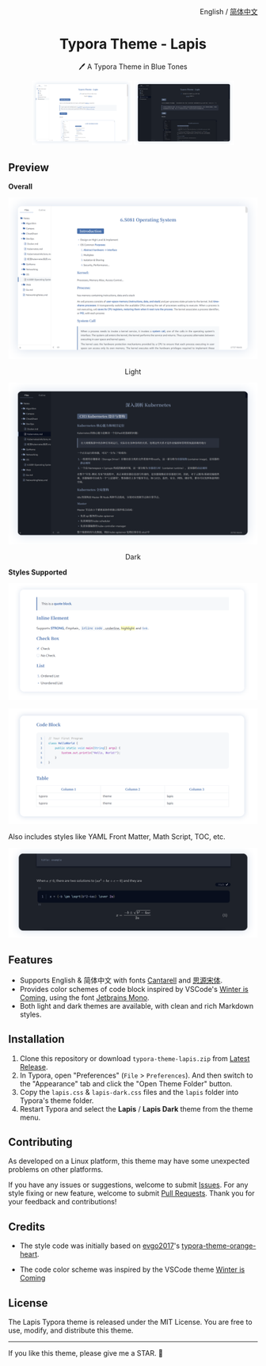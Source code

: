 <p align="right">English / <a href="https://github.com/YiNNx/typora-theme-lapis/blob/master/README-CN.md">简体中文</a></p>
<h1 align="center">Typora Theme - Lapis</h1>
<p align="center">🖊️ A Typora Theme in Blue Tones</p>
<div align="center">
<div>
<img src="imgs/2.png" width="40%" />
<img src="imgs/1.png" width="40%" />
</div>
</div>

## Preview

**Overall**

![image](imgs/3.png)

<div align="center">Light</div>

![image](imgs/4.png)

<div align="center">Dark</div>

**Styles Supported**

![image](imgs/7.png)

![image](imgs/5.png)

Also includes styles like YAML Front Matter, Math Script, TOC, etc.

![image](imgs/6.png)

## Features

- Supports English & 简体中文 with fonts [Cantarell](https://fonts.google.com/specimen/Cantarell) and [思源宋体](https://source.typekit.com/source-han-serif/cn/).
- Provides color schemes of code block inspired by VSCode's [Winter is Coming](https://vscodethemes.com/e/johnpapa.winteriscoming/winter-is-coming-light-no-italics), using the font [Jetbrains Mono](https://www.jetbrains.com/lp/mono/).
- Both light and dark themes are available, with clean and rich Markdown styles.

## Installation

1. Clone this repository or download `typora-theme-lapis.zip` from [Latest Release](https://github.com/YiNNx/typora-theme-lapis/releases/latest).
2. In Typora, open "Preferences" (`File` > `Preferences`). And then switch to the "Appearance" tab and click the "Open Theme Folder" button.
3. Copy the `lapis.css` & `lapis-dark.css` files and the `lapis` folder into Typora's theme folder.
4. Restart Typora and select the **Lapis** / **Lapis Dark** theme from the theme menu.

## Contributing

As developed on a Linux platform, this theme may have some unexpected problems on other platforms.

If you have any issues or suggestions, welcome to submit [Issues](https://github.com/YiNNx/typora-theme-lapis/issues). For any style fixing or new feature, welcome to submit [Pull Requests](https://github.com/YiNNx/typora-theme-lapis/pulls). Thank you for your feedback and contributions!

## Credits

- The style code was initially based on [evgo2017](https://github.com/evgo2017)'s [typora-theme-orange-heart](https://github.com/evgo2017/typora-theme-orange-heart).

- The code color scheme was inspired by the VSCode theme [Winter is Coming](https://vscodethemes.com/e/johnpapa.winteriscoming/winter-is-coming-light-no-italics)

## License

The Lapis Typora theme is released under the MIT License. You are free to use, modify, and distribute this theme.

---

If you like this theme, please give me a STAR. :raised_hands:
